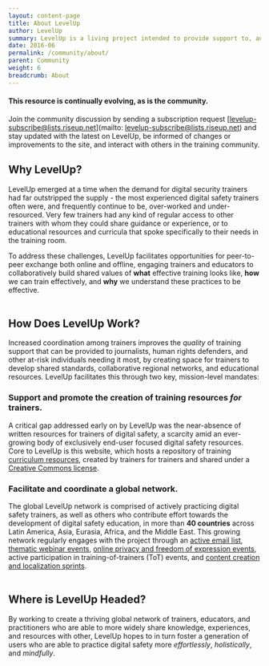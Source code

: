 ```yaml
---
layout: content-page
title: About LevelUp
author: LevelUp
summary: LevelUp is a living project intended to provide support to, and enable creation of resources and sharing of knowledge within, a growing network of individuals providing needed digital safety training and education to users of technology worldwide.
date: 2016-06
permalink: /community/about/
parent: Community
weight: 6
breadcrumb: About
---
```

#### This resource is continually evolving, as is the community. 
Join the community discussion by sending a subscription request [levelup-subscribe@lists.riseup.net](mailto: levelup-subscribe@lists.riseup.net) and stay updated with the latest on LevelUp, be informed of changes or improvements to the site, and interact with others in the training community. 

## Why LevelUp?
LevelUp emerged at a time when the demand for digital security trainers had far outstripped the supply - the most experienced digital safety trainers often were, and frequently continue to be, over-worked and under-resourced. Very few trainers had any kind of regular access to other trainers with whom they could share guidance or experience, or to educational resources and curricula that spoke specifically to their needs in the training room.

To address these challenges, LevelUp facilitates opportunities for peer-to-peer exchange both online and offline, engaging trainers and educators to collaboratively build shared values of **what** effective training looks like, **how** we can train effectively, and **why** we understand these practices to be effective. 
<br><br>

## How Does LevelUp Work?
Increased coordination among trainers improves the *quality* of training support that can be provided to journalists, human rights defenders, and other at-risk individuals needing it most, by creating space for trainers to develop shared standards, collaborative regional networks, and educational resources. LevelUp facilitates this through two key, mission-level mandates:

### Support and promote the creation of training resources *for* trainers.
A critical gap addressed early on by LevelUp was the near-absence of written resources for trainers of digital safety, a scarcity amid an ever-growing body of exclusively end-user focused digital safety resources. Core to LevelUp is this website, which hosts a repository of training [curriculum resources](/curriculum), created by trainers for trainers and shared under a [Creative Commons license](/license).

### Facilitate and coordinate a global network.
The global LevelUp network is comprised of actively practicing digital safety trainers, as well as others who contribute effort towards the development of digital safety education, in more than **40 countries** across Latin America, Asia, Eurasia, Africa, and the Middle East. This growing network regularly engages with the project through an [active email list](), [thematic webinar events](http://www.fabriders.net/levelup-notes-prep/), [online privacy and freedom of expression events](https://www.rightscon.org/files/RC_SEA_outcome_report.pdf#page=6), active participation in training-of-trainers (ToT) events, and [content creation and localization sprints](http://www.localizationlab.org/2016-localization-summit-and-sprint-summary).
<br><br>

## Where is LevelUp Headed?
By working to create a thriving global network of trainers, educators, and practitioners who are able to more widely share knowledge, experiences, and resources with other, LevelUp hopes to in turn foster a generation of users who are able to practice digital safety more *effortlessly*, *holistically*, and *mindfully*.
<br><br>


